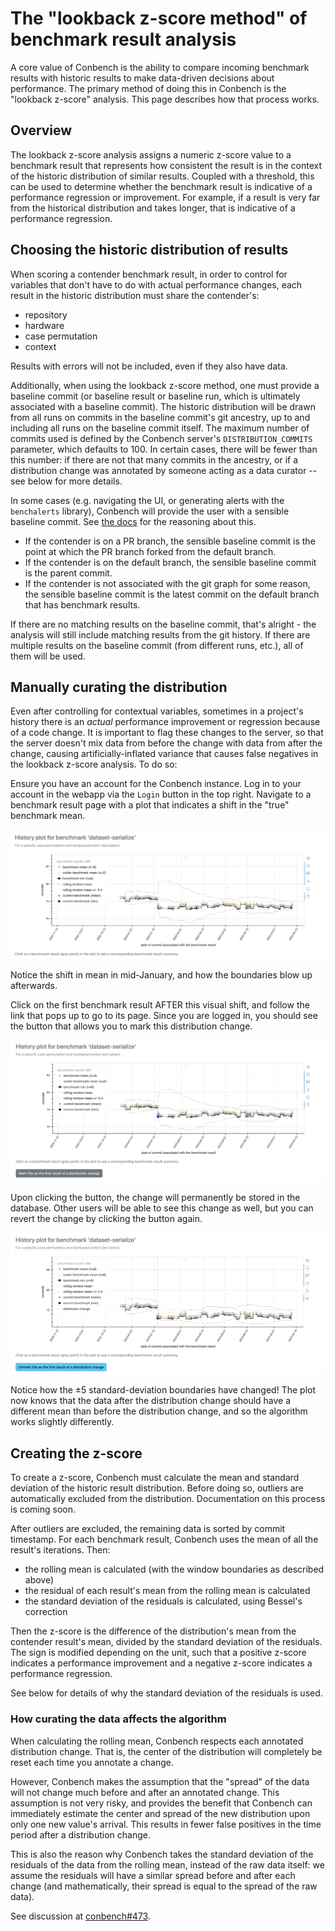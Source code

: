 # The "lookback z-score method" of benchmark result analysis

A core value of Conbench is the ability to compare incoming benchmark results with historic results to make data-driven decisions about performance.
The primary method of doing this in Conbench is the "lookback z-score" analysis.
This page describes how that process works.

## Overview

The lookback z-score analysis assigns a numeric z-score value to a benchmark result that represents how consistent the result is in the context of the historic distribution of similar results.
Coupled with a threshold, this can be used to determine whether the benchmark result is indicative of a performance regression or improvement.
For example, if a result is very far from the historical distribution and takes longer, that is indicative of a performance regression.

## Choosing the historic distribution of results

When scoring a contender benchmark result, in order to control for variables that don't have to do with actual performance changes, each result in the historic distribution must share the contender's:

- repository
- hardware
- case permutation
- context

Results with errors will not be included, even if they also have data.

Additionally, when using the lookback z-score method, one must provide a baseline commit (or baseline result or baseline run, which is ultimately associated with a baseline commit).
The historic distribution will be drawn from all runs on commits in the baseline commit's git ancestry, up to and including all runs on the baseline commit itself.
The maximum number of commits used is defined by the Conbench server's `DISTRIBUTION_COMMITS` parameter, which defaults to 100.
In certain cases, there will be fewer than this number: if there are not that many commits in the ancestry, or if a distribution change was annotated by someone acting as a data curator -- see below for more details.

In some cases (e.g. navigating the UI, or generating alerts with the `benchalerts` library), Conbench will provide the user with a sensible baseline commit.
See [the docs](benchmarking_and_the_dev_process.md) for the reasoning about this.

- If the contender is on a PR branch, the sensible baseline commit is the point at which the PR branch forked from the default branch.
- If the contender is on the default branch, the sensible baseline commit is the parent commit.
- If the contender is not associated with the git graph for some reason, the sensible baseline commit is the latest commit on the default branch that has benchmark results.

If there are no matching results on the baseline commit, that's alright - the analysis will still include matching results from the git history.
If there are multiple results on the baseline commit (from different runs, etc.), all of them will be used.

## Manually curating the distribution

Even after controlling for contextual variables, sometimes in a project's history there is an _actual_ performance improvement or regression because of a code change.
It is important to flag these changes to the server, so that the server doesn't mix data from before the change with data from after the change, causing artificially-inflated variance that causes false negatives in the lookback z-score analysis.
To do so:

Ensure you have an account for the Conbench instance.
Log in to your account in the webapp via the `Login` button in the top right.
Navigate to a benchmark result page with a plot that indicates a shift in the "true" benchmark mean.

![weird plot](img/weird_plot.png)

Notice the shift in mean in mid-January, and how the boundaries blow up afterwards.

Click on the first benchmark result AFTER this visual shift, and follow the link that pops up to go to its page.
Since you are logged in, you should see the button that allows you to mark this distribution change.

![plot with button](img/plot_with_button.png)

Upon clicking the button, the change will permanently be stored in the database.
Other users will be able to see this change as well, but you can revert the change by clicking the button again.

![clicked button](img/clicked_button.png)

Notice how the ±5 standard-deviation boundaries have changed!
The plot now knows that the data after the distribution change should have a different mean than before the distribution change, and so the algorithm works slightly differently.

## Creating the z-score

To create a z-score, Conbench must calculate the mean and standard deviation of the historic result distribution.
Before doing so, outliers are automatically excluded from the distribution.
Documentation on this process is coming soon.

After outliers are excluded, the remaining data is sorted by commit timestamp.
For each benchmark result, Conbench uses the mean of all the result's iterations.
Then:

- the rolling mean is calculated (with the window boundaries as described above)
- the residual of each result's mean from the rolling mean is calculated
- the standard deviation of the residuals is calculated, using Bessel's correction

Then the z-score is the difference of the distribution's mean from the contender result's mean, divided by the standard deviation of the residuals.
The sign is modified depending on the unit, such that a positive z-score indicates a performance improvement and a negative z-score indicates a performance regression.

See below for details of why the standard deviation of the residuals is used.

### How curating the data affects the algorithm

When calculating the rolling mean, Conbench respects each annotated distribution change.
That is, the center of the distribution will completely be reset each time you annotate a change.

However, Conbench makes the assumption that the "spread" of the data will not change much before and after an annotated change.
This assumption is not very risky, and provides the benefit that Conbench can immediately estimate the center and spread of the new distribution upon only one new value's arrival.
This results in fewer false positives in the time period after a distribution change.

This is also the reason why Conbench takes the standard deviation of the residuals of the data from the rolling mean, instead of the raw data itself: we assume the residuals will have a similar spread before and after each change (and mathematically, their spread is equal to the spread of the raw data).

See discussion at [conbench#473](https://github.com/conbench/conbench/issues/473).
